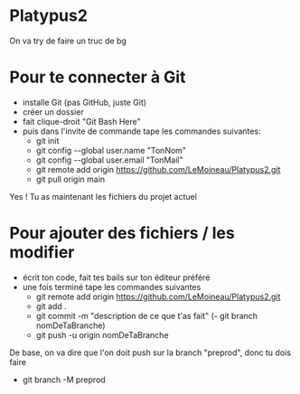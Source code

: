 # Platypus2
On va try de faire un truc de bg

# Pour te connecter à Git
- installe Git (pas GitHub, juste Git)
- créer un dossier
- fait clique-droit "Git Bash Here"
- puis dans l'invite de commande tape les commandes suivantes:
  - git init
  - git config --global user.name "TonNom"
  - git config --global user.email "TonMail"
  - git remote add origin https://github.com/LeMoineau/Platypus2.git
  - git pull origin main

Yes ! Tu as maintenant les fichiers du projet actuel

# Pour ajouter des fichiers / les modifier
- écrit ton code, fait tes bails sur ton éditeur préféré
- une fois terminé tape les commandes suivantes
  - git remote add origin https://github.com/LeMoineau/Platypus2.git
  - git add .
  - git commit -m "description de ce que t'as fait"
  (- git branch nomDeTaBranche)
  - git push -u origin nomDeTaBranche

De base, on va dire que l'on doit push sur la branch "preprod", donc tu dois faire
- git branch -M preprod

